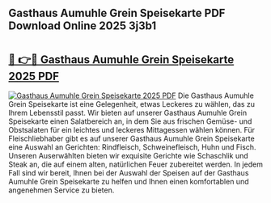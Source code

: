 ## Gasthaus Aumuhle Grein Speisekarte PDF Download Online 2025 3j3b1

# <h2><a href="http://gcd0v7y.nevu.top/?p=Gasthaus+Aumuhle+Grein+Speisekarte">🔗 👉🔴 Gasthaus Aumuhle Grein Speisekarte 2025 PDF</a></h2>

[![Gasthaus Aumuhle Grein Speisekarte 2025 PDF](https://i.imgur.com/dBaPXMq.png)](http://gcd0v7y.nevu.top/?p=Gasthaus+Aumuhle+Grein+Speisekarte)
Die Gasthaus Aumuhle Grein Speisekarte ist eine Gelegenheit, etwas Leckeres zu wählen, das zu Ihrem Lebensstil passt. Wir bieten auf unserer Gasthaus Aumuhle Grein Speisekarte einen Salatbereich an, in dem Sie aus frischen Gemüse- und Obstsalaten für ein leichtes und leckeres Mittagessen wählen können. Für Fleischliebhaber gibt es auf unserer Gasthaus Aumuhle Grein Speisekarte eine Auswahl an Gerichten: Rindfleisch, Schweinefleisch, Huhn und Fisch. Unseren Auserwählten bieten wir exquisite Gerichte wie Schaschlik und Steak an, die auf einem alten, natürlichen Feuer zubereitet werden. In jedem Fall sind wir bereit, Ihnen bei der Auswahl der Speisen auf der Gasthaus Aumuhle Grein Speisekarte zu helfen und Ihnen einen komfortablen und angenehmen Service zu bieten.
